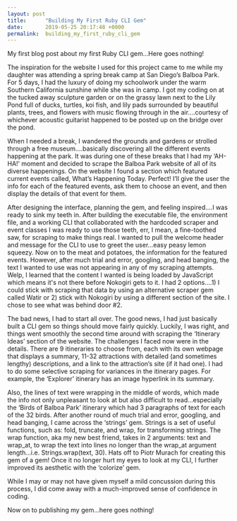 ```yaml
---
layout: post
title:      "Building My First Ruby CLI Gem"
date:       2019-05-25 20:17:48 +0000
permalink:  building_my_first_ruby_cli_gem
---
```


My first blog post about my first Ruby CLI gem…Here goes nothing!

The inspiration for the website I used for this project came to me while my daughter was attending a spring break camp at San Diego’s Balboa Park. For 5 days, I had the luxury of doing my schoolwork under the warm Southern California sunshine while she was in camp. I got my coding on at the tucked away sculpture garden or on the grassy lawn next to the Lily Pond full of ducks, turtles, koi fish, and lily pads surrounded by beautiful plants, trees, and flowers with music flowing through in the air….courtesy of whichever acoustic guitarist happened to be posted up on the bridge over the pond. 

When I needed a break, I wandered the grounds and gardens or strolled through a free museum….basically discovering all the different events happening at the park. It was during one of these breaks that I had my ‘AH-HA!’ moment and decided to scrape the Balboa Park website of all of its diverse happenings. On the website I found a section which featured current events called, What’s Happening Today. Perfect! I’ll give the user the info for each of the featured events, ask them to choose an event, and then display the details of that event for them.

After designing the interface, planning the gem, and feeling inspired….I was ready to sink my teeth in. After building the executable file, the environment file, and a working CLI that collaborated with the hardcoded scraper and event classes I was ready to use those teeth, err, I mean, a fine-toothed saw, for scraping to make things real. I wanted to pull the welcome header and message for the CLI to use to greet the user…easy peasy lemon squeezy. Now on to the meat and potatoes, the information for the featured events. However, after much trial and error, googling, and head banging, the text I wanted to use was not appearing in any of my scraping attempts. Welp, I learned that the content I wanted is being loaded by JavaScript which means it's not there before Nokogiri gets to it. I had 2 options….1) I could stick with scraping that data by using an alternative scraper gem called Watir or 2) stick with Nokogiri by using a different section of the site. I chose to see what was behind door #2.

The bad news, I had to start all over. The good news, I had just basically built a CLI gem so things should move fairly quickly. Luckily, I was right, and things went smoothly the second time around with scraping the ‘Itinerary Ideas’ section of the website. The challenges I faced now were in the details. There are 9 itineraries to choose from, each with its own webpage that displays a summary, 11-32 attractions with detailed (and sometimes lengthy) descriptions, and a link to the attraction’s site (if it had one). I had to do some selective scraping for variances in the itinerary pages. For example, the ‘Explorer’ itinerary has an image hyperlink in its summary. 

Also, the lines of text were wrapping in the middle of words, which made the info not only unpleasant to look at but also difficult to read…especially the ‘Birds of Balboa Park’ itinerary which had 3 paragraphs of text for each of the 32 birds. After another round of much trial and error, googling, and head banging, I came across the ‘strings’ gem. Strings is a set of useful functions, such as: fold, truncate, and wrap, for transforming strings. The wrap function, aka my new best friend, takes in 2 arguments: text and wrap_at, to wrap the text into lines no longer than the wrap_at argument length…i.e. Strings.wrap(text, 30). Hats off to Piotr Murach for creating this gem of a gem! Once it no longer hurt my eyes to look at my CLI, I further improved its aesthetic with the ‘colorize’ gem. 

While I may or may not have given myself a mild concussion during this process, I did come away with a much-improved sense of confidence in coding. 

Now on to publishing my gem…here goes nothing!
